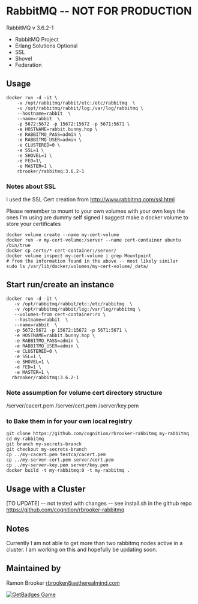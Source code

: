 RabbitMQ      -- NOT FOR PRODUCTION  
=====================

RabbitMQ v 3.6.2-1 
* RabbitMQ Project
* Erlang Solutions 
Optional
* SSL
* Shovel
* Federation


Usage
-----
```
docker run -d -it \
    -v /opt/rabbitmq/rabbit/etc:/etc/rabbitmq  \
    -v /opt/rabbitmq/rabbit/log:/var/log/rabbitmq \
    --hostname=rabbit  \
    --name=rabbit  \
    -p 5672:5672 -p 15672:15672 -p 5671:5671 \ 
    -e HOSTNAME=rabbit.bunny.hop \ 
    -e RABBITMQ_PASS=admin \
    -e RABBITMQ_USER=admin \
    -e CLUSTERED=0 \
    -e SSL=1 \
    -e SHOVEL=1 \
    -e FED=1\
    -e MASTER=1 \
    rbrooker/rabbitmq:3.6.2-1 

```
### Notes about SSL 
I used the SSL Cert creation from http://www.rabbitmq.com/ssl.html

Please remember to mount to your own volumes with your own keys the ones I'm using are dummy self signed
I suggest make a docker volume to store your certificates
```
docker volume create --name my-cert-volume
docker run -v my-cert-volume:/server --name cert-container ubuntu /bin/true 
docker cp certs/* cert-container:/server/ 
docker volume inspect my-cert-volume | grep Mountpoint
# from the information found in the above -- most likely similar
sudo ls /var/lib/docker/volumes/my-cert-volume/_data/
```

## Start run/create an instance 
```
docker run -d -it \
   -v /opt/rabbitmq/rabbit/etc:/etc/rabbitmq  \
   -v /opt/rabbitmq/rabbit/log:/var/log/rabbitmq \
   --volumes-from cert-container:ro \
   --hostname=rabbit  \
   --name=rabbit  \
   -p 5672:5672 -p 15672:15672 -p 5671:5671 \ 
   -e HOSTNAME=rabbit.bunny.hop \ 
   -e RABBITMQ_PASS=admin \
   -e RABBITMQ_USER=admin \
   -e CLUSTERED=0 \
   -e SSL=1 \
   -e SHOVEL=1 \
   -e FED=1 \
   -e MASTER=1 \
  rbrooker/rabbitmq:3.6.2-1 
```
### Note assumption for volume cert directory structure 
/server/cacert.pem 
/server/cert.pem
/server/key.pem





###  to Bake them in for your own local registry
```
git clone https://github.com/cognition/rbrooker-rabbitmq my-rabbitmq 
cd my-rabbitmq
git branch my-secrets-branch
git checkout my-secrets-branch
cp ../my-cacert.pem testca/cacert.pem
cp ../my-server-cert.pem server/cert.pem
cp ../my-server-key.pem server/key.pem 
docker build -t my-rabbitmq:0 -t my-rabbitmq . 

```


Usage with a Cluster 
---------------------
[TO UPDATE] -- not tested with changes -- see install.sh in the github repo 
https://github.com/cognition/rbrooker-rabbitmq



Notes 
-----

Currently I am not able to get more than two rabbitmq nodes active in a cluster. 
I am working on this and hopefully be updating soon. 

Maintained by  
-------------

Ramon Brooker <rbrooker@aetherealmind.com>


[![GetBadges Game](https://cognition-rbrooker-rabbitmq.getbadges.io/shield/company/cognition-rbrooker-rabbitmq/user/5992)](https://cognition-rbrooker-rabbitmq.getbadges.io/?ref=shield-player)

